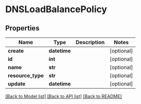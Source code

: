 # DNSLoadBalancePolicy

## Properties
Name | Type | Description | Notes
------------ | ------------- | ------------- | -------------
**create** | **datetime** |  | [optional] 
**id** | **int** |  | [optional] 
**name** | **str** |  | [optional] 
**resource_type** | **str** |  | [optional] 
**update** | **datetime** |  | [optional] 

[[Back to Model list]](../README.md#documentation-for-models) [[Back to API list]](../README.md#documentation-for-api-endpoints) [[Back to README]](../README.md)


